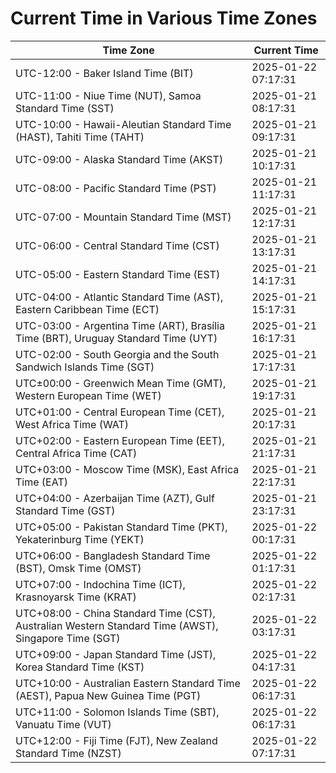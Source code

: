 # Current Time in Various Time Zones

| Time Zone | Current Time |
|-----------|--------------|
| UTC-12:00 - Baker Island Time (BIT) | 2025-01-22 07:17:31 |
| UTC-11:00 - Niue Time (NUT), Samoa Standard Time (SST) | 2025-01-21 08:17:31 |
| UTC-10:00 - Hawaii-Aleutian Standard Time (HAST), Tahiti Time (TAHT) | 2025-01-21 09:17:31 |
| UTC-09:00 - Alaska Standard Time (AKST) | 2025-01-21 10:17:31 |
| UTC-08:00 - Pacific Standard Time (PST) | 2025-01-21 11:17:31 |
| UTC-07:00 - Mountain Standard Time (MST) | 2025-01-21 12:17:31 |
| UTC-06:00 - Central Standard Time (CST) | 2025-01-21 13:17:31 |
| UTC-05:00 - Eastern Standard Time (EST) | 2025-01-21 14:17:31 |
| UTC-04:00 - Atlantic Standard Time (AST), Eastern Caribbean Time (ECT) | 2025-01-21 15:17:31 |
| UTC-03:00 - Argentina Time (ART), Brasília Time (BRT), Uruguay Standard Time (UYT) | 2025-01-21 16:17:31 |
| UTC-02:00 - South Georgia and the South Sandwich Islands Time (SGT) | 2025-01-21 17:17:31 |
| UTC±00:00 - Greenwich Mean Time (GMT), Western European Time (WET) | 2025-01-21 19:17:31 |
| UTC+01:00 - Central European Time (CET), West Africa Time (WAT) | 2025-01-21 20:17:31 |
| UTC+02:00 - Eastern European Time (EET), Central Africa Time (CAT) | 2025-01-21 21:17:31 |
| UTC+03:00 - Moscow Time (MSK), East Africa Time (EAT) | 2025-01-21 22:17:31 |
| UTC+04:00 - Azerbaijan Time (AZT), Gulf Standard Time (GST) | 2025-01-21 23:17:31 |
| UTC+05:00 - Pakistan Standard Time (PKT), Yekaterinburg Time (YEKT) | 2025-01-22 00:17:31 |
| UTC+06:00 - Bangladesh Standard Time (BST), Omsk Time (OMST) | 2025-01-22 01:17:31 |
| UTC+07:00 - Indochina Time (ICT), Krasnoyarsk Time (KRAT) | 2025-01-22 02:17:31 |
| UTC+08:00 - China Standard Time (CST), Australian Western Standard Time (AWST), Singapore Time (SGT) | 2025-01-22 03:17:31 |
| UTC+09:00 - Japan Standard Time (JST), Korea Standard Time (KST) | 2025-01-22 04:17:31 |
| UTC+10:00 - Australian Eastern Standard Time (AEST), Papua New Guinea Time (PGT) | 2025-01-22 06:17:31 |
| UTC+11:00 - Solomon Islands Time (SBT), Vanuatu Time (VUT) | 2025-01-22 06:17:31 |
| UTC+12:00 - Fiji Time (FJT), New Zealand Standard Time (NZST) | 2025-01-22 07:17:31 |
